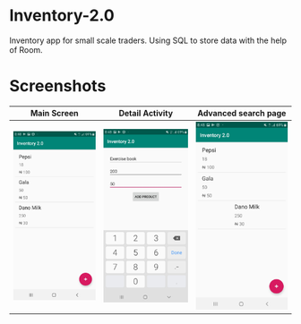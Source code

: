 # Inventory-2.0
Inventory app for small scale traders. Using SQL to store data with the help of Room.



# Screenshots


Main Screen           |  Detail Activity               |  Advanced search page
:-------------------------:|:-------------------------:|:-------------------------:
![](screenshots/Screenshot_20190806-084808_Inventory20.jpg) | ![](screenshots/Screenshot_20190806-084832_Inventory20.jpg) | ![](screenshots/Screenshot_20190806-084855_Inventory20.jpg)

